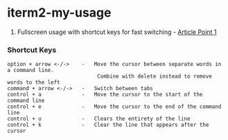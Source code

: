 # iterm2-my-usage

1. Fullscreen usage with shortcut keys for fast switching - [Article Point 1](https://medium.com/@jessesrsmith/five-tips-for-iterm-91db83cf4d4e)

### Shortcut Keys
```
option + arrow <-/->    -   Move the cursor between separate words in a command line. 
                             Combine with delete instead to remove words to the left
command + arrow <-/->   -   Switch between tabs
control + a             -   Move the cursor to the start of the command line
control + e             -   Move the cursor to the end of the command line
control + u             -   Clears the entirety of the line 
control + k             -   Clear the line that appears after the cursor


```
